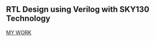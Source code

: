 
## RTL Design using Verilog with SKY130 Technology

[MY WORK](https://github.com/jyotikedia-photonics/rvmyth_avsddac_interface/blob/main/Figures/RTL_doc.docx.pdf)


